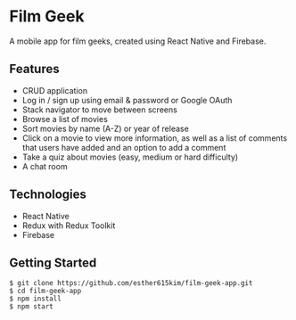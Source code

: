# Film Geek
A mobile app for film geeks, created using React Native and Firebase.

## Features
- CRUD application 
- Log in / sign up using email & password or Google OAuth
- Stack navigator to move between screens
- Browse a list of movies
- Sort movies by name (A-Z) or year of release
- Click on a movie to view more information, as well as a list of comments that users have added and an option to add a comment
- Take a quiz about movies (easy, medium or hard difficulty)
- A chat room

## Technologies
- React Native
- Redux with Redux Toolkit
- Firebase

## Getting Started
```
$ git clone https://github.com/esther615kim/film-geek-app.git
$ cd film-geek-app
$ npm install
$ npm start
```